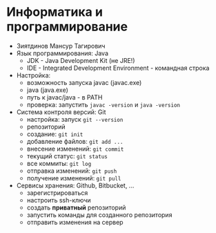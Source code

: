 # Информатика и программирование

+ Зиятдинов Мансур Тагирович
+ Язык программирования: Java
  - JDK - Java Development Kit (не JRE!)
  - IDE - Integrated Development 
    Environment - командная строка
+ Настройка:
  - возможность запуска javac (javac.exe)
  - java (java.exe)
  - путь к javac/java - в PATH
  - проверка: запустить `javac -version`
    и `java -version`
+ Система контроля версий: Git
  - настройка: запуск `git --version`
  - репозиторий
  - создание: `git init`
  - добавление файлов: `git add ...`
  - внесение изменений: `git commit`
  - текущий статус: `git status`
  - все коммиты: `git log`
  - отправка изменений: `git push`
  - получение изменений: `git pull`
+ Сервисы хранения: Github, Bitbucket, ...
  - зарегистрироваться
  - настроить ssh-ключи
  - создать **приватный** репозиторий
  - запустить команды для созданного репозитория
  - отправить изменения на сервер
